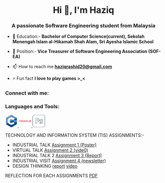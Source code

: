<h1 align="center">Hi 👋, I'm Haziq</h1>
<h3 align="center">A passionate Software Engineering student from Malaysia</h3>

- 🌱 Education:- **Bachelor of Computer Science(current), Sekolah Menengah Islam al-Hikamah Shah Alam, Sri Ayesha Islamic School**

- 💬 Position:- **Vice Treasurer of Software Engineering Association (SOF-EA)**

- 📫 How to reach me **haziqrashid20@gmail.com**

- ⚡ Fun fact **I love to play games >_<**

<h3 align="left">Connect with me:</h3>
<p align="left">
</p>

<h3 align="left">Languages and Tools:</h3>
<p align="left"> <a href="https://www.w3schools.com/cpp/" target="_blank" rel="noreferrer"> <img src="https://raw.githubusercontent.com/devicons/devicon/master/icons/cplusplus/cplusplus-original.svg" alt="cplusplus" width="40" height="40"/> </a> <a href="https://www.oracle.com/" target="_blank" rel="noreferrer"> <img src="https://raw.githubusercontent.com/devicons/devicon/master/icons/oracle/oracle-original.svg" alt="oracle" width="40" height="40"/> </a> <a href="https://www.photoshop.com/en" target="_blank" rel="noreferrer"> <img src="https://raw.githubusercontent.com/devicons/devicon/master/icons/photoshop/photoshop-line.svg" alt="photoshop" width="40" height="40"/> </a> </p>


TECHNOLOGY AND INFORMATION SYSTEM (TIS) ASSIGNMENTS:-

* INDUSTRIAL TALK [Assignment 1 (Poster)](https://drive.google.com/file/d/1iqjSzW-q8jedGMrWkwXFFmGu5O5Y75I5/view?usp=sharing)
* VIRTUAL TALK [Assignment 2 (vide0)](https://drive.google.com/file/d/1BPG_SIO5OsKg2D9B1l2Hy1v2F2rEQxS1/view)
* INDUSTRIAL TALK 2 [Assignment 3 (Report)](https://drive.google.com/file/d/1GAiTVNX7ule02u_iC3g1rpiq06ftZive/view)
* INDUSTRIAL VISIT [Assignment 4 (newsletter)](https://drive.google.com/file/d/1GAiTVNX7ule02u_iC3g1rpiq06ftZive/view)
* DESIGN THINKING [report](https://drive.google.com/file/d/1JGf0-5uXvDVFuoiU4y0PtukMPA0G6GHV/view)    [video](https://drive.google.com/file/d/1LTcT1JoFKyQowITZMSiFRrtG32prM2I2/view)
  


REFLECTION FOR EACH ASSIGNMENTS [PDF](https://drive.google.com/file/d/1syVyBp_vYamZmZ2oAV57rP8QZdEU2Uan/view?usp=sharing)




<!---
Akicwan/Akicwan is a ✨ special ✨ repository because its `README.md` (this file) appears on your GitHub profile.
You can click the Preview link to take a look at your changes.
--->
